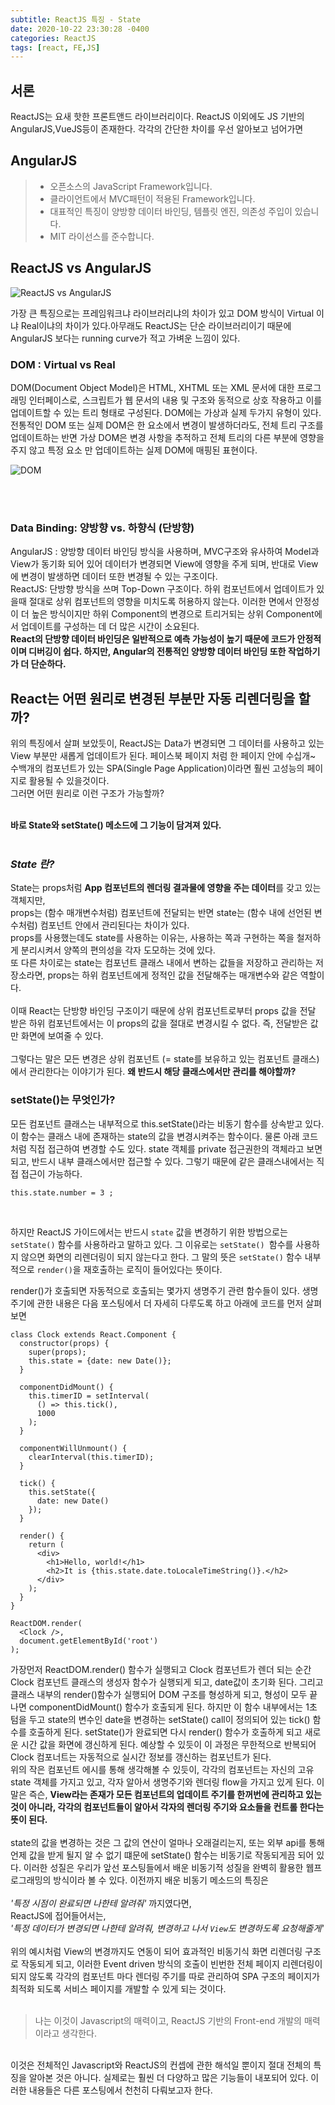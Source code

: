 ```yaml
---
subtitle: ReactJS 특징 - State
date: 2020-10-22 23:30:28 -0400
categories: ReactJS 
tags: [react, FE,JS]
---
```


## 서론
ReactJS는 요새 핫한 프론트앤드 라이브러리이다. ReactJS 이외에도 JS 기반의 AngularJS,VueJS등이 존재한다. 각각의 간단한 차이를 우선 알아보고 넘어가면

## AngularJS

>- 오픈소스의 JavaScript Framework입니다.
>- 클라이언트에서 MVC패턴이 적용된 Framework입니다.
>- 대표적인 특징이 양방향 데이터 바인딩, 템플릿 엔진, 의존성 주입이 있습니다.
>- MIT 라이선스를 준수합니다.

## ReactJS vs AngularJS

![ReactJS vs AngularJS](https://junstar17.github.io/img/react_angular.png)

가장 큰 특징으로는 프레임워크냐 라이브러리냐의 차이가 있고 DOM 방식이 Virtual 이냐 Real이냐의 차이가 있다.아무래도 ReactJS는 단순 라이브러리이기 때문에 AngularJS 보다는 running curve가 적고 가벼운 느낌이 있다.

### DOM : Virtual vs Real

DOM(Document Object Model)은 HTML, XHTML 또는 XML 문서에 대한 프로그래밍 인터페이스로, 스크립트가 웹 문서의 내용 및 구조와 동적으로 상호 작용하고 이를 업데이트할 수 있는 트리 형태로 구성된다. DOM에는 가상과 실제 두가지 유형이 있다. 전통적인 DOM 또는 실제 DOM은 한 요소에서 변경이 발생하더라도,  전체 트리 구조를 업데이트하는 반면 가상 DOM은 변경 사항을 추적하고 전체 트리의 다른 부분에 영향을주지 않고 특정 요소 만 업데이트하는 실제 DOM에 매핑된 표현이다. 

![DOM](https://junstar17.github.io/img/DOM.png)


<br><br>

### Data Binding: 양방향 vs. 하향식 (단방향)
AngularJS : 양방향 데이터 바인딩 방식을 사용하며, MVC구조와 유사하여 Model과 View가 동기화 되어 있어 데이터가 변경되면 View에 영향을 주게 되며, 반대로 View에 변경이 발생하면 데이터 또한 변경될 수 있는 구조이다.<br>
ReactJS: 단방향 방식을 쓰며 Top-Down 구조이다. 하위 컴포넌트에서 업데이트가 있을때 절대로 상위 컴포넌트의 영향을 미치도록 허용하지 않는다. 이러한 면에서 안정성이 더 높은 방식이지만 하위 Component의 변경으로 트리거되는 상위 Component에서 업데이트를 구성하는 데 더 많은 시간이 소요된다.
<br>
**React의 단방향 데이터 바인딩은 일반적으로 예측 가능성이 높기 때문에 코드가 안정적이며 디버깅이 쉽다.  하지만, Angular의 전통적인 양방향 데이터 바인딩 또한 작업하기가 더 단순하다.**

## React는 어떤 원리로 변경된 부분만 자동 리렌더링을 할까?

위의 특징에서 살펴 보았듯이, ReactJS는 Data가 변경되면 그 데이터를 사용하고 있는 View 부분만 새롭게 업데이트가 된다. 페이스북 페이지 처럼 한 페이지 안에 수십개~ 수백개의 컴포넌트가 있는 SPA(Single Page Application)이라면 훨씬 고성능의 페이지로 활용될 수 있을것이다.<br>
그러면 어떤 원리로 이런 구조가 가능할까?
<br><br>

**바로 State와 setState() 메소드에 그 기능이 담겨져 있다.**
<br><br>

### *State 란?*
State는 props처럼 **App 컴포넌트의 렌더링 결과물에 영향을 주는 데이터**를 갖고 있는 객체지만,
<br>
props는 (함수 매개변수처럼) 컴포넌트에 전달되는 반면 state는 (함수 내에 선언된 변수처럼) 컴포넌트 안에서 관리된다는 차이가 있다.
<br>
props를 사용했는데도 state를 사용하는 이유는, 사용하는 쪽과 구현하는 쪽을 철저하게 분리시켜서 양쪽의 편의성을 각자 도모하는 것에 있다.
<br>
또 다른 차이로는 state는 컴포넌트 클래스 내에서 변하는 값들을 저장하고 관리하는 저장소라면, props는 하위 컴포넌트에게 정적인 값을 전달해주는 매개변수와 같은 역할이다.
<br><br>
이때 React는 단방향 바인딩 구조이기 때문에 상위 컴포넌트로부터 props 값을 전달 받은 하위 컴포넌트에서는 이 props의 값을 절대로 변경시킬 수 없다. 즉, 전달받은 값만 화면에 보여줄 수 있다.
<br><br>
 그렇다는 말은 모든 변경은 상위 컴포넌트 (= state를 보유하고 있는 컴포넌트 클래스)에서 관리한다는 이야기가 된다. **왜 반드시 해당 클래스에서만 관리를 해야할까?**

 ### setState()는 무엇인가?

모든 컴포넌트 클래스는 내부적으로 this.setState()라는 비동기 함수를 상속받고 있다. 이 함수는 클래스 내에 존재하는 state의 값을 변경시켜주는 함수이다.
물론 아래 코드처럼 직접 접근하여 변경할 수도 있다.
state 객체를 private 접근권한의 객체라고 보면 되고, 반드시 내부 클래스에서만 접근할 수 있다. 그렇기 때문에 같은 클래스내에서는 직접 접근이 가능하다.<br>

```ReactJS
this.state.number = 3 ; 
```
<br>

하지만 ReactJS 가이드에서는 반드시 `state` 값을 변경하기 위한 방법으로는 `setState()` 함수를 사용하라고 말하고 있다. 그 이유로는 `setState() `함수를 사용하지 않으면 화면의 리렌더링이 되지 않는다고 한다.
그 말의 뜻은 `setState()` 함수 내부적으로 `render()`을 재호출하는 로직이 들어있다는 뜻이다.

render()가 호출되면 자동적으로 호출되는 몇가지 생명주기 관련 함수들이 있다. 생명주기에 관한 내용은 다음 포스팅에서 더 자세히 다루도록 하고 아래에 코드를 먼저 살펴보면
<br>

```ReactJS
class Clock extends React.Component {
  constructor(props) {
    super(props);
    this.state = {date: new Date()};
  }

  componentDidMount() {
    this.timerID = setInterval(
      () => this.tick(),
      1000
    );
  }

  componentWillUnmount() {
    clearInterval(this.timerID);
  }

  tick() {
    this.setState({
      date: new Date()
    });
  }

  render() {
    return (
      <div>
        <h1>Hello, world!</h1>
        <h2>It is {this.state.date.toLocaleTimeString()}.</h2>
      </div>
    );
  }
}

ReactDOM.render(
  <Clock />,
  document.getElementById('root')
);
```

가장먼저 ReactDOM.render() 함수가 실행되고 Clock 컴포넌트가 렌더 되는 순간 Clock 컴포넌트 클래스의 생성자 함수가 실행되게 되고, date값이 초기화 된다.
그리고 클래스 내부의 render()함수가 실행되어 DOM 구조를 형성하게 되고, 형성이 모두 끝나면 componentDidMount() 함수가 호출되게 된다. 하지만 이 함수 내부에서는 1초  텀을 두고 state의 변수인 date을 변경하는 setState() call이 정의되어 있는 tick() 함수를 호출하게 된다. setState()가 완료되면 다시 render() 함수가 호출하게 되고 새로운 시간 값을 화면에 갱신하게 된다. 예상할 수 있듯이 이 과정은 무한적으로 반복되어 Clock 컴포너트는 자동적으로 실시간 정보를 갱신하는 컴포넌트가 된다.
<br>
위의 작은 컴포넌트 에시를 통해 생각해볼 수 있듯이, 각각의 컴포넌트는 자신의 고유 state 객체를 가지고 있고, 각자 알아서 생명주기와 렌더링 flow을 가지고 있게 된다. 이 말은 즉슨, **View라는 존재가 모든 컴포넌트의 업데이트 주기를 한꺼번에 관리하고 있는 것이 아니라, 각각의 컴포넌트들이 알아서 각자의 렌더링 주기와 요소들을 컨트롤 한다는 뜻이 된다.**
<br><br>
state의 값을 변경하는 것은 그 값의 연산이 얼마나 오래걸리는지, 또는 외부 api를 통해 언제 값을 받게 될지 알 수 없기 떄문에 setState() 함수는 비동기로 작동되게끔 되어 있다. 이러한 성질은 우리가 앞선 포스팅들에서 배운 비동기적 성질을 완벽히 활용한 웹프로그래밍의 방식이라 볼 수 있다.
이전까지 배운 비동기 메소드의 특징은 <br><br>
*'특정 시점이 완료되면 나한테 알려줘'*  까지였다면,<br>
ReactJS에 접어들어서는,<br>
*'특정 데이터가 변경되면 나한테 알려줘, 변경하고 나서 `View`도 변경하도록 요청해줄게'*
<br><br>
위의 예시처럼 View의 변경까지도 연동이 되어 효과적인 비동기식 화면 리렌더링 구조로 작동되게 되고, 이러한 Event driven 방식의 호출이 빈번한 전체 페이지 리렌더링이 되지 않도록 각각의 컴포넌트 마다 렌더링 주기를 따로 관리하여 SPA 구조의 페이지가 최적화 되도록 서비스 페이지를 개발할 수 있게 되는 것이다.
<br><br>

>나는 이것이 Javascript의 매력이고, ReactJS 기반의 Front-end 개발의 매력이라고 생각한다.

<br>
이것은 전체적인 Javascript와 ReactJS의 컨셉에 관한 해석일 뿐이지 절대 전체의 특징을 알아본 것은 아니다. 실제로는 훨씬 더 다양하고 많은 기능들이 내포되어 있다. 이러한 내용들은 다른 포스팅에서 천천히 다뤄보고자 한다.

